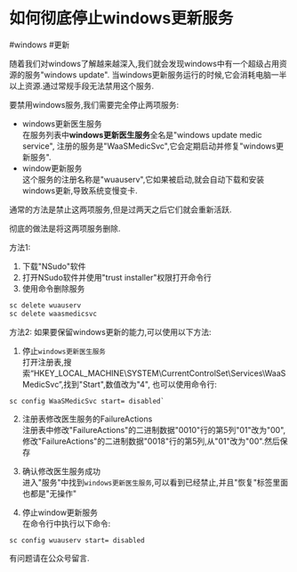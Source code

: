 # 如何彻底停止windows更新服务

#windows #更新

随着我们对windows了解越来越深入,我们就会发现windows中有一个超级占用资源的服务"windows update". 当windows更新服务运行的时候,它会消耗电脑一半以上资源.通过常规手段无法禁用这个服务.

要禁用windows服务,我们需要完全停止两项服务:

- windows更新医生服务  
  在服务列表中**windows更新医生服务**全名是"windows update medic service", 注册的服务是"WaaSMedicSvc",它会定期启动并修复"windows更新服务".
- window更新服务  
  这个服务的注册名称是"wuauserv",它如果被启动,就会自动下载和安装windows更新,导致系统变慢变卡.

通常的方法是禁止这两项服务,但是过两天之后它们就会重新活跃.

彻底的做法是将这两项服务删除.

方法1:

1. 下载"NSudo"软件
2. 打开NSudo软件并使用"trust installer"权限打开命令行
3. 使用命令删除服务

```sh
sc delete wuauserv
sc delete waasmedicsvc
```



方法2: 如果要保留windows更新的能力,可以使用以下方法:

1. 停止`windows更新医生服务`  
   打开注册表,搜索“HKEY_LOCAL_MACHINE\SYSTEM\CurrentControlSet\Services\WaaSMedicSvc”,找到"Start",数值改为"4", 也可以使用命令行:

```
sc config WaaSMedicSvc start= disabled`
```

2. 注册表修改医生服务的FailureActions  
   注册表中修改"FailureActions"的二进制数据"0010"行的第5列"01"改为"00",修改"FailureActions"的二进制数据"0018"行的第5列,从"01"改为"00".然后保存

3. 确认修改医生服务成功  
   进入"服务"中找到`windows更新医生服务`,可以看到已经禁止,并且"恢复"标签里面也都是"无操作"

4. 停止window更新服务  
   在命令行中执行以下命令:

```
sc config wuauserv start= disabled
```

   

有问题请在公众号留言.